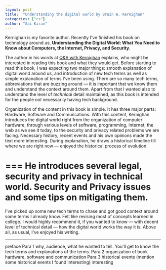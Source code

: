 ```yaml
---
layout: post
title:  "Understanding the digital world by Brain W. Kernighan"
categories: ["cs"]
author: "Sai Kiran"
---
```


Kernighan is my favorite author.
Recently I've finished his book on technology around us,
**Understanding the Digital World: What You Need to Know about Computers, the Internet, Privacy, and Security**.


The author in his words at [Q&A with Kernighan][Q&A with Kernighan] explains,
who might be interested in reading this book and what they would get.
Before starting to read this book, I was expecting two major things:
smooth explanation of digital world around us, and introduction of new tech terms
as well as simple explanation of terms I've been using.
There are so many tech terms, abbreviations that are buzzing around &mdash;
it is important that we know them and understand the context around them.
Apart from that I wanted also to understand the level of *technical* detail maintained,
as this book is intended for the people *not* necessarily having tech background.



Organization of the content in this book is simple.
It has three major parts: Hardware, Software and Communcations.
With this content, Kernighan introduces the digital world right
from the organization of computer hardware,
through various levels of software,
programming, Internet, the web as we see it today,
to the security and privacy related problems we are facing.
Necessary history, recent events and his own opinions made the text more interesting.
During explanation, he draws a historical timeline till where we are right now &mdash;
enjoyed the historical process of evolution.

===
He introduces several legal, security and privacy in technical world.
Security and Privacy issues and some tips on mitigating them.
===


I've picked up some new tech terms to chase and got good context around some terms I already know.
Felt like revising most of concepts learned in college.
I would highly recommend it,
if you wanted to know &mdash; with decent level of technical detail &mdash;
how the digital world works the way it is.
Above all, as usual, I've enjoyed his writing.

-------------------
preface
Para 1 why, audience, what he wanted to tell. You'll get to know the tech terms and explanations of the terms.
Para 2 organization of book
    hardware, software and communication
Para 3 historical events
    (mention some historical events I found interesting)
    interesting

[Q&A with Kernighan]:https://press.princeton.edu/interviews/qa-10951